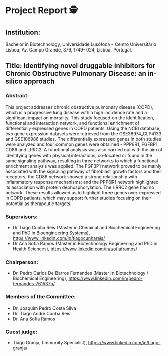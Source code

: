 # Project Report 🕵️

## Institution:
Bachelor in Biotechnology, Universidade Lusófona - Centro Universitário Lisboa, Av. Campo Grande, 376, 1749- 024, Lisboa, Portugal.

## Title: Identifying novel druggable inhibitors for Chronic Obstructive Pulmonary Disease: an in-silico approach

### Abstract:
This project addresses chronic obstructive pulmonary disease (COPD), which is a progressive lung disease with a high incidence rate and a significant impact on mortality. This study focused on the identification, functional and interaction network, and functional enrichment of differentially expressed genes in COPD patients. Using the NCBI database, two gene expression datasets were retrieved from the GSE38974_GLP4133 and GSE106986 studies. The differentially expressed genes in both studies were analyzed and four common genes were obtained - PPP6R1, FGFBP1, CD86 and LRRC2. A functional analysis was also carried out with the aim of identifying genes with physical interactions, co-located or found in the same signaling pathway, resulting in three networks to which a functional enrichment analysis was applied. The FGFBP1 network proved to be mainly associated with the signaling pathway of fibroblast growth factors and their receptors; the CD86 network showed a strong relationship with inflammatory response mechanisms; and the PPP6R1 network highlighted its association with protein dephosphorylation. The LRRC2 gene had no network. These results allowed us to highlight three genes over-expressed in COPD patients, which may support further studies focusing on their potential as therapeutic targets.

### Supervisors:
- Dr Tiago Cunha Reis (Master in Chemical and Biochemical Engineering and PhD in Bioengineering Systems), https://www.linkedin.com/in/tiagocunhareis/
- Dr Ana Sofia Ramos (Master in Biotechnology Engineering and PhD in Health Sciences), https://www.linkedin.com/in/sofiaframos/

### Chairperson:
- Dr. Pedro Carlos De Barros Fernandes (Master in Biotechnology / Biochemical Engineering), https://www.linkedin.com/in/pedro-fernandes-761537b/

### Members of the Committee:
- Dr. Joaquim Pedro Costa Silva
- Dr. Tiago André Cunha Reis
- Dr. Ana Sofia Ramos

### Guest judge:
- Tiago Granja, (Immunity Specialist), https://www.linkedin.com/in/tiago-granja/
